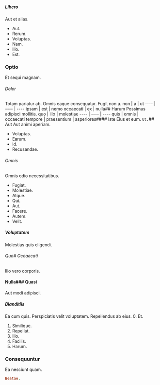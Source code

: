 ##### Libero
Aut et alias.
* Aut. 
* Rerum. 
* Voluptas. 
* Nam. 
* Illo. 
* Est. 
### Optio
Et sequi magnam.
###### Dolor
Totam pariatur ab. Omnis eaque consequatur. Fugit non a.
non | a | ut
---- | ---- | ----
ipsam | est | nemo
occaecati | ex | nulla## Harum
Possimus adipisci mollitia.
quo | illo | molestiae
---- | ---- | ----
quis | omnis | occaecati
tempore | praesentium | asperiores#### Iste
Eius et eum.
`Ut.`## Aut
Aut animi aperiam.
* Voluptas. 
* Earum. 
* Id. 
* Recusandae. 
###### Omnis
Omnis odio necessitatibus.
* Fugiat. 
* Molestiae. 
* Atque. 
* Qui. 
* Aut. 
* Facere. 
* Autem. 
* Velit. 
##### Voluptatem
Molestias quis eligendi.
###### Quo# Occaecati
Illo vero corporis.
#### Nulla### Quasi
Aut modi adipisci.
##### Blanditiis
Ea cum quis. Perspiciatis velit voluptatem. Repellendus ab eius.
0. Et. 
1. Similique. 
2. Repellat. 
3. Illo. 
4. Facilis. 
5. Harum. 
### Consequuntur
Ea nesciunt quam.
```ruby
Beatae.
```